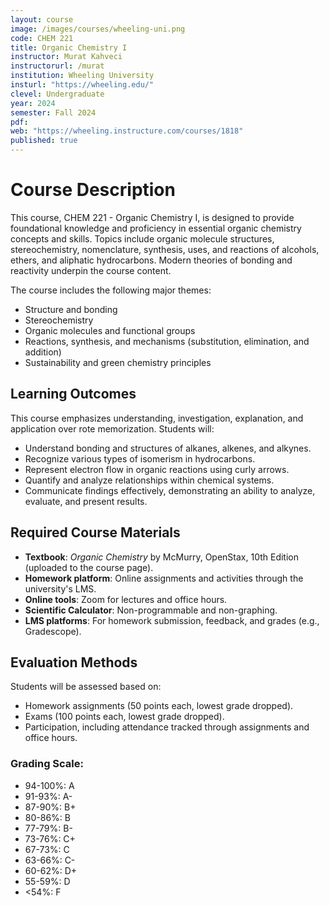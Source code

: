 ```yaml
---
layout: course
image: /images/courses/wheeling-uni.png
code: CHEM 221
title: Organic Chemistry I
instructor: Murat Kahveci
instructorurl: /murat
institution: Wheeling University
insturl: "https://wheeling.edu/"
clevel: Undergraduate
year: 2024
semester: Fall 2024
pdf: 
web: "https://wheeling.instructure.com/courses/1818"
published: true
---
```


# Course Description

This course, CHEM 221 - Organic Chemistry I, is designed to provide foundational knowledge and proficiency in essential organic chemistry concepts and skills. Topics include organic molecule structures, stereochemistry, nomenclature, synthesis, uses, and reactions of alcohols, ethers, and aliphatic hydrocarbons. Modern theories of bonding and reactivity underpin the course content.

The course includes the following major themes:
* Structure and bonding
* Stereochemistry
* Organic molecules and functional groups
* Reactions, synthesis, and mechanisms (substitution, elimination, and addition)
* Sustainability and green chemistry principles

## Learning Outcomes

This course emphasizes understanding, investigation, explanation, and application over rote memorization. Students will:
* Understand bonding and structures of alkanes, alkenes, and alkynes.
* Recognize various types of isomerism in hydrocarbons.
* Represent electron flow in organic reactions using curly arrows.
* Quantify and analyze relationships within chemical systems.
* Communicate findings effectively, demonstrating an ability to analyze, evaluate, and present results.

## Required Course Materials

* **Textbook**: *Organic Chemistry* by McMurry, OpenStax, 10th Edition (uploaded to the course page).
* **Homework platform**: Online assignments and activities through the university's LMS.
* **Online tools**: Zoom for lectures and office hours.
* **Scientific Calculator**: Non-programmable and non-graphing.
* **LMS platforms**: For homework submission, feedback, and grades (e.g., Gradescope).

## Evaluation Methods

Students will be assessed based on:
* Homework assignments (50 points each, lowest grade dropped).
* Exams (100 points each, lowest grade dropped).
* Participation, including attendance tracked through assignments and office hours.

### Grading Scale:
* 94-100%: A
* 91-93%: A-
* 87-90%: B+
* 80-86%: B
* 77-79%: B-
* 73-76%: C+
* 67-73%: C
* 63-66%: C-
* 60-62%: D+
* 55-59%: D
* <54%: F  

